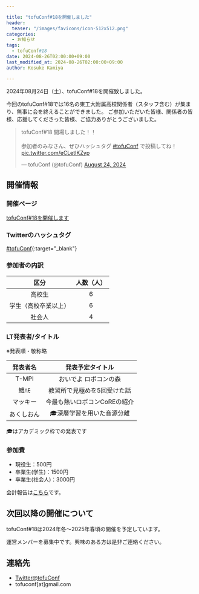 ```yaml
---

title: "tofuConf#18を開催しました"
header:
  teaser: "/images/favicons/icon-512x512.png"
categories: 
  - お知らせ
tags:
  - tofuConf#18
date: 2024-08-26T02:00:00+09:00
last_modified_at: 2024-08-26T02:00:00+09:00
author: Kosuke Kamiya

---
```


2024年08月24日（土）、tofuConf#18を開催致しました。

今回のtofuConf#18では16名の東工大附属高校関係者（スタッフ含む）が集まり、無事に会を終えることができました。
ご参加いただいた皆様、関係者の皆様、応援してくださった皆様、ご協力ありがとうございました。


<blockquote class="twitter-tweet"><p lang="ja" dir="ltr">tofuConf#18 開場しました！！<br><br>参加者のみなさん、ぜひハッシュタグ <a href="https://twitter.com/hashtag/tofuConf?src=hash&amp;ref_src=twsrc%5Etfw">#tofuConf</a> で投稿してね！ <a href="https://t.co/eCLetIKZyp">pic.twitter.com/eCLetIKZyp</a></p>&mdash; tofuConf (@tofuConf) <a href="https://twitter.com/tofuConf/status/1827201621979226162?ref_src=twsrc%5Etfw">August 24, 2024</a></blockquote> <script async src="https://platform.twitter.com/widgets.js" charset="utf-8"></script>

## 開催情報

### 開催ページ

[tofuConf#18を開催します](/2024-07-22/18th-tofuconf-general.html)

### Twitterのハッシュタグ

[#tofuConf](https://twitter.com/hashtag/tofuConf){:target="_blank"}

### 参加者の内訳

| 区分 | 人数（人） |
|:----:|:----------:|
| 高校生 | 6 |
| 学生（高校卒業以上） | 6 |
| 社会人 | 4 |

### LT発表者/タイトル

※発表順・敬称略

| 発表者名 | 発表予定タイトル |
|:--------:|:----------------------:|
| T-MPI | おいでよ ロボコンの森 |
| 鱧ﾊﾓ | 教習所で見極めを5回受けた話 |
| マッキー | 今最も熱いロボコンCoREの紹介 |
| あくしおん | 🎓深層学習を用いた音源分離 |

🎓はアカデミック枠での発表です

### 参加費

* 現役生：500円
* 卒業生(学生)：1500円
* 卒業生(社会人)：3000円

会計報告は[こちら](/2024-08-26/financial-report.html)です。

## 次回以降の開催について

tofuConf#18は2024年冬〜2025年春頃の開催を予定しています。

運営メンバーを募集中です。興味のある方は是非ご連絡ください。

## 連絡先

* [Twitter@tofuConf](https://twitter.com/tofuConf)
* tofuconf[at]gmail.com

